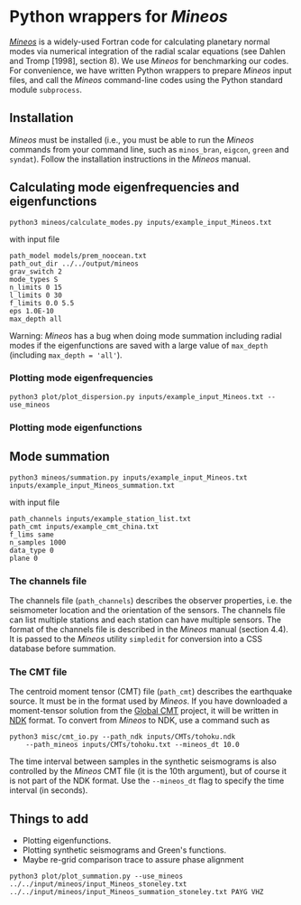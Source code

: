 # Python wrappers for *Mineos*

[*Mineos*](https://geodynamics.org/cig/software/mineos/) is a widely-used Fortran code for calculating planetary normal modes via numerical integration of the radial scalar equations (see Dahlen and Tromp [1998], section 8). We use *Mineos* for benchmarking our codes. For convenience, we have written Python wrappers to prepare *Mineos* input files, and call the *Mineos* command-line codes using the Python standard module `subprocess`.

## Installation

*Mineos* must be installed (i.e., you must be able to run the *Mineos* commands from your command line, such as `minos_bran`, `eigcon`, `green` and `syndat`). Follow the installation instructions in the *Mineos* manual.

## Calculating mode eigenfrequencies and eigenfunctions

```
python3 mineos/calculate_modes.py inputs/example_input_Mineos.txt
```

with input file

```
path_model models/prem_noocean.txt
path_out_dir ../../output/mineos
grav_switch 2
mode_types S
n_limits 0 15 
l_limits 0 30 
f_limits 0.0 5.5
eps 1.0E-10
max_depth all
```

Warning: *Mineos* has a bug when doing mode summation including radial modes if the eigenfunctions are saved with a large value of `max_depth` (including `max_depth = 'all'`).

### Plotting mode eigenfrequencies

```
python3 plot/plot_dispersion.py inputs/example_input_Mineos.txt --use_mineos
```

### Plotting mode eigenfunctions

## Mode summation

```
python3 mineos/summation.py inputs/example_input_Mineos.txt
inputs/example_input_Mineos_summation.txt
```

with input file

```
path_channels inputs/example_station_list.txt 
path_cmt inputs/example_cmt_china.txt
f_lims same
n_samples 1000
data_type 0
plane 0
```

### The channels file

The channels file (`path_channels`) describes the observer properties, i.e. the seismometer location and the orientation of the sensors. The channels file can list multiple stations and each station can have multiple sensors. The format of the channels file is described in the *Mineos* manual (section 4.4). It is passed to the *Mineos* utility `simpledit` for conversion into a CSS database before summation.

### The CMT file

The centroid moment tensor (CMT) file (`path_cmt`) describes the earthquake source. It must be in the format used by *Mineos*. If you have downloaded a moment-tensor solution from the [Global CMT](https://www.globalcmt.org/) project, it will be written in [NDK](https://www.ldeo.columbia.edu/~gcmt/projects/CMT/catalog/allorder.ndk_explained) format. To convert from *Mineos* to NDK, use a command such as

```
python3 misc/cmt_io.py --path_ndk inputs/CMTs/tohoku.ndk
	--path_mineos inputs/CMTs/tohoku.txt --mineos_dt 10.0
```

The time interval between samples in the synthetic seismograms is also controlled by the *Mineos* CMT file (it is the 10th argument), but of course it is not part of the NDK format. Use the `--mineos_dt` flag to specify the time interval (in seconds).

## Things to add

* Plotting eigenfunctions.
* Plotting synthetic seismograms and Green's functions.
* Maybe re-grid comparison trace to assure phase alignment

```
python3 plot/plot_summation.py --use_mineos ../../input/mineos/input_Mineos_stoneley.txt ../../input/mineos/input_Mineos_summation_stoneley.txt PAYG VHZ
```
